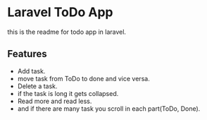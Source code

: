 # Laravel ToDo App

this is the readme for todo app in laravel.

## Features
  - Add task.
  - move task from ToDo to done and vice versa.
  - Delete a task.
  - if the task is long it gets collapsed.
  - Read more and read less.
  - and if there are many task you scroll in each part(ToDo, Done).

